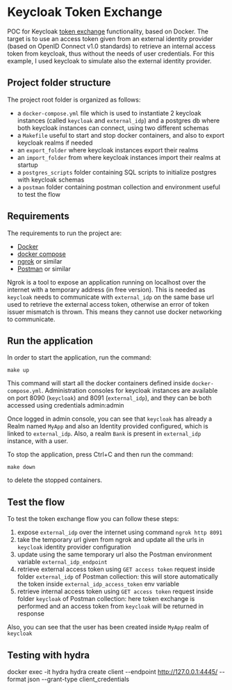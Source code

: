 # Keycloak Token Exchange

POC for Keycloak [token exchange](https://www.keycloak.org/docs/7.0/securing_apps/index.html#external-token-to-internal-token-exchange) functionality, based on Docker. The target is to use an access token given from an external identity provider (based on OpenID Connect v1.0 standards) to retrieve an internal access token from keycloak, thus without the needs of user credentials.
For this example, I used keycloak to simulate also the external identity provider.

## Project folder structure
The project root folder is organized as follows:
* a `docker-compose.yml` file which is used to instantiate 2 keycloak instances (called `keycloak` and `external_idp`) and a postgres db where both keycloak instances can connect, using two different schemas
* a `Makefile` useful to start and stop docker containers, and also to export keycloak realms if needed
* an `export_folder` where keycloak instances export their realms
* an `import_folder` from where keycloak instances import their realms at startup
* a `postgres_scripts` folder containing SQL scripts to initialize postgres with keycloak schemas 
* a `postman` folder containing postman collection and environment useful to test the flow


## Requirements
The requirements to run the project are:
* [Docker](https://docs.docker.com/get-docker/)
* [docker compose](https://docs.docker.com/compose/install/)
* [ngrok](https://ngrok.com/) or similar
* [Postman](https://www.postman.com/) or similar

Ngrok is a tool to expose an application running on localhost over the internet with a temporary address (in free version). This is needed as `keycloak` needs to communicate with `external_idp` on the same base url used to retrieve the external access token, otherwise an error of token issuer mismatch is thrown. This means they cannot use docker networking to communicate.

## Run the application

In order to start the application, run the command:
```
make up
```
This command will start all the docker containers defined inside `docker-compose.yml`. Administration consoles for keycloak instances are available on port 8090 (`keycloak`) and 8091 (`external_idp`), and they can be both accessed using credentials admin:admin

Once logged in admin console, you can see that `keycloak` has already a Realm named `MyApp` and also an Identity provided configured, which is linked to `external_idp`. 
Also, a realm `Bank` is present in `external_idp` instance, with a user.

To stop the application, press Ctrl+C and then run the command:
```
make down
```
to delete the stopped containers.

## Test the flow
To test the token exchange flow you can follow these steps:
1. expose `external_idp` over the internet using command ```ngrok http 8091```
2. take the temporary url given from ngrok and update all the urls in `keycloak` identity provider configuration
3. update using the same temporary url also the Postman environment variable `external_idp_endpoint`
4. retrieve external access token using `GET access token` request inside folder `external_idp` of Postman collection: this will store automatically the token inside `external_idp_access_token` env variable
5. retrieve internal access token using `GET access token` request inside folder `keycloak` of Postman collection: here token exchange is performed and an access token from `keycloak` will be returned in response

Also, you can see that the user has been created inside `MyApp` realm of `keycloak`

## Testing with hydra

docker exec -it hydra hydra create client --endpoint http://127.0.0.1:4445/ --format json --grant-type client_credentials 
